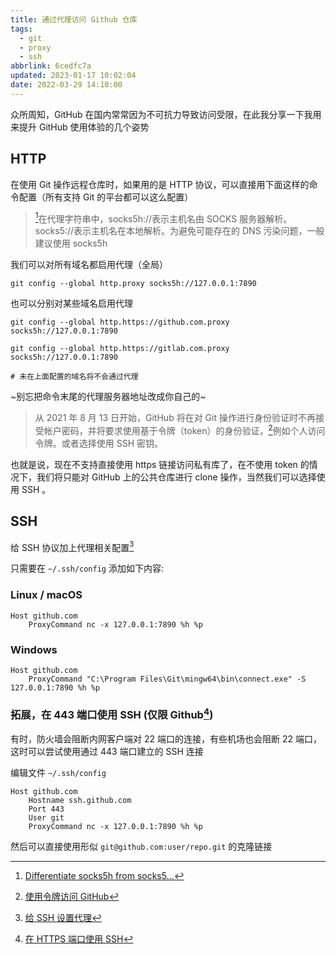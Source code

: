 ```yaml
---
title: 通过代理访问 Github 仓库
tags:
  - git
  - proxy
  - ssh
abbrlink: 6cedfc7a
updated: 2023-01-17 10:02:04
date: 2022-03-29 14:10:00
---
```


众所周知，GitHub 在国内常常因为不可抗力导致访问受限，在此我分享一下我用来提升 GitHub 使用体验的几个姿势

## HTTP

在使用 Git 操作远程仓库时，如果用的是 HTTP 协议，可以直接用下面这样的命令配置（所有支持 Git 的平台都可以这么配置）

> [^1]在代理字符串中，socks5h://表示主机名由 SOCKS 服务器解析。socks5://表示主机名在本地解析。为避免可能存在的 DNS 污染问题，一般建议使用 socks5h

我们可以对所有域名都启用代理（全局）

```shell
git config --global http.proxy socks5h://127.0.0.1:7890
```

也可以分别对某些域名启用代理

```shell
git config --global http.https://github.com.proxy socks5h://127.0.0.1:7890

git config --global http.https://gitlab.com.proxy socks5h://127.0.0.1:7890

# 未在上面配置的域名将不会通过代理
```

~别忘把命令末尾的代理服务器地址改成你自己的~

> 从 2021 年 8 月 13 日开始，GitHub 将在对 Git 操作进行身份验证时不再接受帐户密码，并将要求使用基于令牌（token）的身份验证，[^2]例如个人访问令牌。或者选择使用 SSH 密钥。

也就是说，现在不支持直接使用 https 链接访问私有库了，在不使用 token 的情况下，我们将只能对 GitHub 上的公共仓库进行 clone 操作，当然我们可以选择使用 SSH 。

## SSH

给 SSH 协议加上代理相关配置[^3]

只需要在 `~/.ssh/config` 添加如下内容:

### Linux / macOS

```config
Host github.com
    ProxyCommand nc -x 127.0.0.1:7890 %h %p
```

### Windows

```config
Host github.com
    ProxyCommand "C:\Program Files\Git\mingw64\bin\connect.exe" -S 127.0.0.1:7890 %h %p
```

### 拓展，在 443 端口使用 SSH (仅限 Github[^4])

有时，防火墙会阻断内网客户端对 22 端口的连接，有些机场也会阻断 22 端口，这时可以尝试使用通过 443 端口建立的 SSH 连接

编辑文件 `~/.ssh/config`

```config
Host github.com
    Hostname ssh.github.com
    Port 443
    User git
    ProxyCommand nc -x 127.0.0.1:7890 %h %p
```

然后可以直接使用形似 `git@github.com:user/repo.git` 的克隆链接

 <!-- ~~如果不想改配置，也可以直接使用形似`ssh://git@ssh.github.com:443/user/repo.git`的克隆链接，两种方式是等价的~~ 更正：也需要在`Host`字段添加`ssh.github.com`才能无痛使用。。。总之可以忽略删除线到现在的内容 😂 -->

[^1]: [Differentiate socks5h from socks5...](https://github.com/urllib3/urllib3/issues/1035)
[^2]: [使用令牌访问 GitHub](https://blog.oopsky.top/post/e66ddf8f6ebe4035b2678fc38ab0754e/)
[^3]: [给 SSH 设置代理](https://blog.oopsky.top/post/b64f14f7f69248e098248ef4bd081230/)
[^4]: [在 HTTPS 端口使用 SSH](https://docs.github.com/cn/authentication/troubleshooting-ssh/using-ssh-over-the-https-port)
